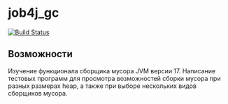 # job4j_gc
[![Build Status](https://app.travis-ci.com/romankhiropulos/job4j_gc.svg?branch=main)](https://app.travis-ci.com/romankhiropulos/job4j_gc)



## Возможности

Изучение функционала сборщика мусора JVM версии 17.
Написание тестовых программ для просмотра возможностей
сборки мусора при разных размерах heap, а также при выборе
нескольких видов сборщиков мусора.